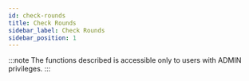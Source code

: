 ```yaml
---
id: check-rounds
title: Check Rounds
sidebar_label: Check Rounds
sidebar_position: 1
---
```


:::note
The functions described is accessible only to users with ADMIN privileges.
:::